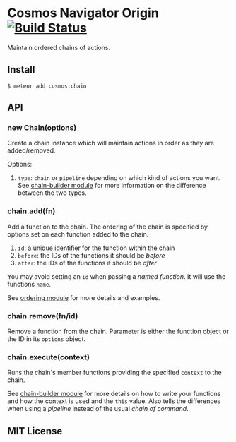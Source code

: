 # Cosmos Navigator Origin [![Build Status](https://travis-ci.org/elidoran/cosmos-chain.svg?branch=master)](https://travis-ci.org/elidoran/cosmos-chain)

Maintain ordered chains of actions.

## Install

    $ meteor add cosmos:chain


## API

### new Chain(options)

Create a chain instance which will maintain actions in order as they are added/removed.

Options:

1. `type`: `chain` or `pipeline` depending on which kind of actions you want. See [chain-builder module](http://www.npmjs.com/package/chain-builder) for more information on the difference between the two types.

### chain.add(fn)

Add a function to the chain. The ordering of the chain is specified by options set on each function added to the chain.

1. `id`: a unique identifier for the function within the chain
2. `before`: the IDs of the functions it should be *before*
3. `after`: the IDs of the functions it should be *after*

You may avoid setting an `id` when passing a *named function*. It will use the functions `name`.

See [ordering module](https://www.npmjs.com/package/ordering) for more details and examples.

### chain.remove(fn/id)

Remove a function from the chain. Parameter is either the function object or the ID in its `options` object.

### chain.execute(context)

Runs the chain's member functions providing the specified `context` to the chain.

See [chain-builder module](http://www.npmjs.com/package/chain-builder) for more details on how to write your functions and how the context is used and the `this` value. Also tells the differences when using a *pipeline* instead of the usual *chain of command*.

## MIT License
